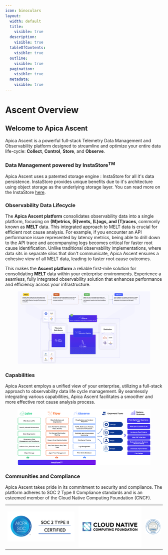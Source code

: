```yaml
---
icon: binoculars
layout:
  width: default
  title:
    visible: true
  description:
    visible: true
  tableOfContents:
    visible: true
  outline:
    visible: true
  pagination:
    visible: true
  metadata:
    visible: true
---
```


# Ascent Overview

## Welcome to Apica Ascent

Apica Ascent is a powerful full-stack Telemetry Data Management and Observability platform designed to streamline and optimize your entire data life-cycle: **Collect**, **Control**, **Store**, and **Observe**.

### Data Management powered by InstaStore<sup>TM</sup>

Apica Ascent uses a patented storage engine : InstaStore for all it's data persistence. InstaStore provides unique benefits due to it's architecture using object storage as the underlying storage layer. You can read more on the InstaStore [here](../lake/lake-powered-by-instastore-tm.md).

### Observability Data Lifecycle

The **Apica Ascent platform** consolidates observability data into a single platform, focusing on **(M)etrics, (E)vents, (L)ogs, and (T)races**, commonly known as **MELT** data. This integrated approach to MELT data is crucial for efficient root cause analysis. For example, if you encounter an API performance issue represented by latency metrics, being able to drill down to the API trace and accompanying logs becomes critical for faster root cause identification. Unlike traditional observability implementations, where data sits in separate silos that don't communicate, Apica Ascent ensures a cohesive view of all MELT data, leading to faster root cause outcomes.

This makes the **Ascent platform** a reliable first-mile solution for consolidating **MELT** data within your enterprise environments. Experience a seamless, fully integrated observability solution that enhances performance and efficiency across your infrastructure.

<figure><img src="../.gitbook/assets/image (566).png" alt=""><figcaption></figcaption></figure>

### Capabilities

Apica Ascent employs a unified view of your enterprise, utilizing a full-stack approach to observability data life cycle management. By seamlessly integrating various capabilities, Apica Ascent facilitates a smoother and more effective root cause analysis process.

<div data-full-width="true"><figure><img src="../.gitbook/assets/product framework.png" alt=""><figcaption></figcaption></figure></div>

### Communities and Compliance

Apica Ascent takes pride in its commitment to security and compliance. The platform adheres to SOC 2 Type II Compliance standards and is an esteemed member of the Cloud Native Computing Foundation (CNCF).

|                                  |                                           |                                                                            |
| -------------------------------- | ----------------------------------------- | -------------------------------------------------------------------------- |
| ![](../.gitbook/assets/SOC2.png) | ![](../.gitbook/assets/cncf-featured.png) | <img src="../.gitbook/assets/image (193).png" alt="" data-size="original"> |
